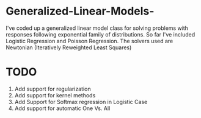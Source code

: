 # Generalized-Linear-Models-
I've coded up a generalized linear model class for solving problems with responses following exponential family of distributions. So far I've included Logistic Regression and Poisson Regression. The solvers used are Newtonian (Iteratively Reweighted Least Squares)

#   TODO

1. Add support for regularization
2. Add support for kernel methods
3. Add Support for Softmax regression in Logistic Case
4. Add support for automatic One Vs. All 
